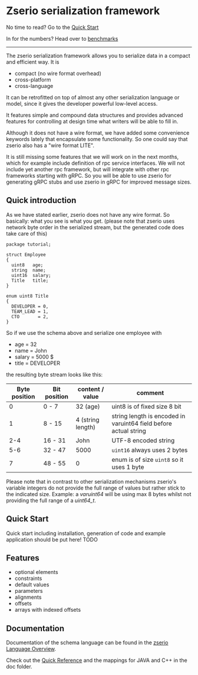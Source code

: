 # Zserio serialization framework

No time to read? Go to the [Quick Start](#quick-start)

In for the numbers? Head over to [benchmarks](benchmarks/README.md)

------

The zserio serialization framework allows you to serialize data in a compact and efficient way. It is

- compact (no wire format overhead)
- cross-platform
- cross-language

It can be retrofitted on top of almost any other serialization language or model, since it gives the developer powerful low-level access.

It features simple and compound data structures and provides advanced features for controlling at design time what writers will be able to fill in.

Although it does not have a wire format, we have added some convenience keywords lately that encapsulate some functionality. So one could say that zserio also has a "wire format LITE".

It is still missing some features that we will work on in the next months, which for example include definition of rpc service interfaces. We will not include yet another rpc framework, but will integrate with other rpc frameworks starting with  gRPC. So you will be able to use zserio for generating gRPC stubs and use zserio in gRPC for improved message sizes.

## Quick introduction

As we have stated earlier, zserio does not have any wire format. So basically: what you see is what you get. (please note that zserio uses network byte order in the serialized stream, but the generated code does take care of this)

```
package tutorial;

struct Employee
{
  uint8   age;
  string  name;
  uint16  salary;
  Title   title;
}

enum uint8 Title
{
  DEVELOPER = 0,
  TEAM_LEAD = 1,
  CTO       = 2,
}
```

So if we use the schema above and serialize one employee with

- age = 32
- name = John
- salary = 5000 $
- title = DEVELOPER

the resulting byte stream looks like this:

Byte position |Bit position | content / value | comment
----|-------|-------|-----|
0|0 - 7 | 32 (age)| uint8 is of fixed size 8 bit
1|8 - 15| 4 (string length)| string length is encoded in varuint64 field before actual string
2-4|16 - 31| John | UTF-8 encoded string
5-6|32 - 47| 5000 | `uint16` always uses 2 bytes
7 | 48 - 55| 0| enum is of size `uint8` so it uses 1 byte

Please note that in contrast to other serialization mechanisms zserio's variable integers do not provide the full range of values but rather stick to the indicated size. Example: a *varuint64* will be using max 8 bytes whilst not providing the full range of a *uint64_t*.

## Quick Start

Quick start including installation, generation of code and example application should be put here!
TODO

## Features

- optional elements
- constraints
- default values
- parameters
- alignments
- offsets
- arrays with indexed offsets

## Documentation

Documentation of the schema language can be found in the [zserio Language Overview](doc/zserioLanguageOverview.md).

Check out the [Quick Reference](doc/zserioQuickReference.md) and the mappings for JAVA and C++ in the doc folder.
